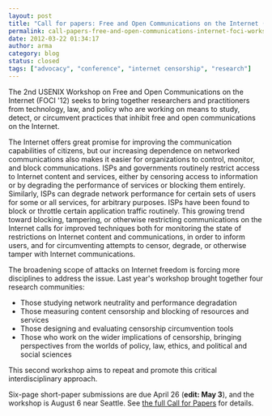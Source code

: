 ```yaml
---
layout: post
title: "Call for papers: Free and Open Communications on the Internet (FOCI) Workshop"
permalink: call-papers-free-and-open-communications-internet-foci-workshop
date: 2012-03-22 01:34:17
author: arma
category: blog
status: closed
tags: ["advocacy", "conference", "internet censorship", "research"]
---
```


The 2nd USENIX Workshop on Free and Open Communications on the Internet (FOCI '12) seeks to bring together researchers and practitioners from technology, law, and policy who are working on means to study, detect, or circumvent practices that inhibit free and open communications on the Internet.

The Internet offers great promise for improving the communication capabilities of citizens, but our increasing dependence on networked communications also makes it easier for organizations to control, monitor, and block communications. ISPs and governments routinely restrict access to Internet content and services, either by censoring access to information or by degrading the performance of services or blocking them entirely. Similarly, ISPs can degrade network performance for certain sets of users for some or all services, for arbitrary purposes. ISPs have been found to block or throttle certain application traffic routinely. This growing trend toward blocking, tampering, or otherwise restricting communications on the Internet calls for improved techniques both for monitoring the state of restrictions on Internet content and communications, in order to inform users, and for circumventing attempts to censor, degrade, or otherwise tamper with Internet communications.

The broadening scope of attacks on Internet freedom is forcing more disciplines to address the issue. Last year's workshop brought together four research communities:

-   Those studying network neutrality and performance degradation
-   Those measuring content censorship and blocking of resources and services
-   Those designing and evaluating censorship circumvention tools
-   Those who work on the wider implications of censorship, bringing perspectives from the worlds of policy, law, ethics, and political and social sciences

This second workshop aims to repeat and promote this critical interdisciplinary approach.

Six-page short-paper submissions are due April 26 (**edit: May 3**), and the workshop is August 6 near Seattle. See [the full Call for Papers](https://www.usenix.org/conference/foci12/calls-for-papers) for details.
